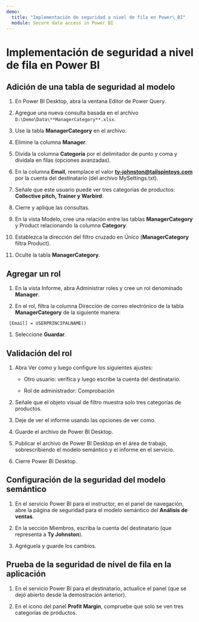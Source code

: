 ```yaml
---
demo:
  title: "Implementación de seguridad a nivel de fila en Power\_BI"
  module: Secure data access in Power BI
---
```


# Implementación de seguridad a nivel de fila en Power BI

## Adición de una tabla de seguridad al modelo

1. En Power BI Desktop, abra la ventana Editor de Power Query.

1. Agregue una nueva consulta basada en el archivo `D:\Demo\Data\**ManagerCategory**.xlsx`.

1. Use la tabla **ManagerCategory** en el archivo.

1. Elimine la columna **Manager**.

1. Divida la columna **Categoría** por el delimitador de punto y coma y divídala en filas (opciones avanzadas).

1. En la columna **Email**, reemplace el valor **<ty-johnston@tailspintoys.com>** por la cuenta del destinatario (del archivo MySettings.txt).

1. Señale que este usuario puede ver tres categorías de productos: **Collective pitch, Trainer y Warbird**.

1. Cierre y aplique las consultas.

1. En la vista Modelo, cree una relación entre las tablas **ManagerCategory** y Product relacionando la columna **Category**.

1. Establezca la dirección del filtro cruzado en Único (**ManagerCategory** filtra Product).

1. Oculte la tabla **ManagerCategory**.

## Agregar un rol

1. En la vista Informe, abra Administrar roles y cree un rol denominado **Manager**.

1. En el rol, filtra la columna Dirección de correo electrónico de la tabla **ManagerCategory** de la siguiente manera:

  ```dax
   [Email] = USERPRINCIPALNAME()
   ```

1. Seleccione **Guardar**.

## Validación del rol

1. Abra Ver como y luego configure los siguientes ajustes:

    - Otro usuario: verifica y luego escribe la cuenta del destinatario.

    - Rol de administrador: Comprobación

1. Señale que el objeto visual de filtro muestra solo tres categorías de productos.

1. Deje de ver el informe usando las opciones de ver como.

1. Guarde el archivo de Power BI Desktop.

1. Publicar el archivo de Power BI Desktop en el área de trabajo, sobrescribiendo el modelo semántico y el informe en el servicio.

1. Cierre Power BI Desktop.

## Configuración de la seguridad del modelo semántico

1. En el servicio Power BI para el instructor, en el panel de navegación, abre la página de seguridad para el modelo semántico del **Análisis de ventas**.

1. En la sección Miembros, escriba la cuenta del destinatario (que representa a **Ty Johnston**).

1. Agréguela y guarde los cambios.

## Prueba de la seguridad de nivel de fila en la aplicación

1. En el servicio Power BI para el destinatario, actualice el panel (que se dejó abierto desde la demostración anterior).

1. En el icono del panel **Profit Margin**, compruebe que solo se ven tres categorías de productos.
